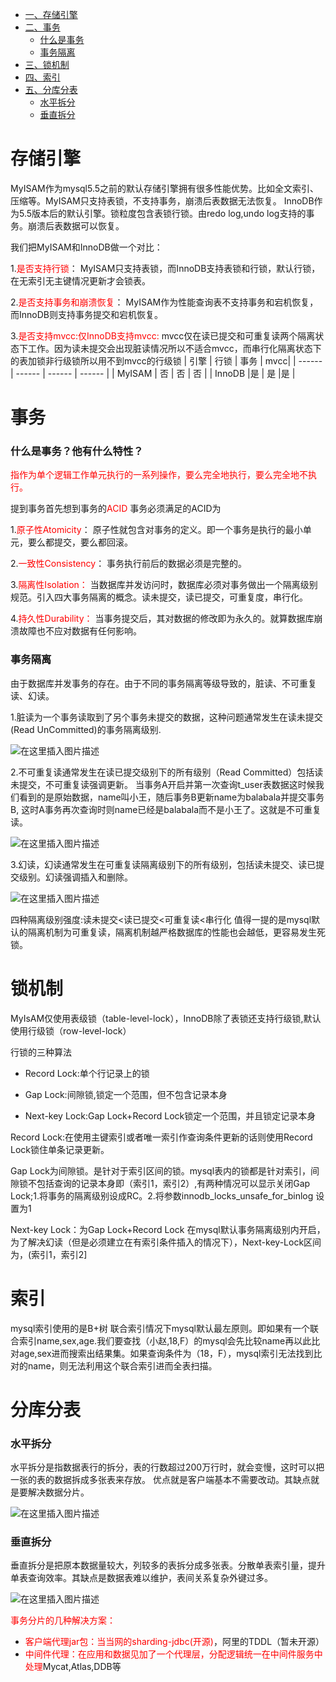 
<!-- GFM-TOC -->
* [一、存储引擎](#存储引擎)
* [二、事务](#事务)
    * [什么是事务](##什么是事务？他有什么特性？)
    * [事务隔离](##事务隔离)
* [三、锁机制](#锁机制)
* [四、索引](#索引)
* [五、分库分表](#分库分表)
    * [水平拆分](##水平拆分)
    * [垂直拆分](##垂直拆分)
<!-- GFM-TOC -->

# 存储引擎
MyISAM作为mysql5.5之前的默认存储引擎拥有很多性能优势。比如全文索引、压缩等。MyISAM只支持表锁，不支持事务，崩溃后表数据无法恢复。
InnoDB作为5.5版本后的默认引擎。锁粒度包含表锁行锁。由redo log,undo log支持的事务。崩溃后表数据可以恢复。

我们把MyISAM和InnoDB做一个对比：

1.<font color=red>是否支持行锁</font>：
MyISAM只支持表锁，而InnoDB支持表锁和行锁，默认行锁，在无索引无主键情况更新才会锁表。

2.<font color=red>是否支持事务和崩溃恢复</font>：
MyISAM作为性能查询表不支持事务和宕机恢复，而InnoDB则支持事务提交和宕机恢复。

3.<font color=red>是否支持mvcc:仅InnoDB支持mvcc:</font>
mvcc仅在读已提交和可重复读两个隔离状态下工作。因为读未提交会出现脏读情况所以不适合mvcc，而串行化隔离状态下的表加锁非行级锁所以用不到mvcc的行级锁
| 引擎 | 行锁 | 事务 | mvcc|
| ------ | ------ | ------ | ------ |
| MyISAM | 否 | 否 | 否 |
| InnoDB |是 | 是 |是 |

# 事务
### 什么是事务？他有什么特性？
<font color=red>指作为单个逻辑工作单元执行的一系列操作，要么完全地执行，要么完全地不执行。</font>

提到事务首先想到事务的<font color=red>ACID</font>
事务必须满足的ACID为

1.<font color=red>原子性Atomicity</font>：
原子性就包含对事务的定义。即一个事务是执行的最小单元，要么都提交，要么都回滚。

2.<font color=red>一致性Consistency</font>：
事务执行前后的数据必须是完整的。

3.<font color=red>隔离性Isolation：</font>
当数据库并发访问时，数据库必须对事务做出一个隔离级别规范。引入四大事务隔离的概念。读未提交，读已提交，可重复度，串行化。

4.<font color=red>持久性Durability：</font>
当事务提交后，其对数据的修改即为永久的。就算数据库崩溃故障也不应对数据有任何影响。

### 事务隔离
由于数据库并发事务的存在。由于不同的事务隔离等级导致的，脏读、不可重复读、幻读。

1.脏读为一个事务读取到了另个事务未提交的数据，这种问题通常发生在读未提交(Read UnCommitted)的事务隔离级别.

![在这里插入图片描述](/assects/database/20190619233909709.png)

2.不可重复读通常发生在读已提交级别下的所有级别（Read Committed）包括读未提交，不可重复读强调更新。
当事务A开启并第一次查询t_user表数据这时候我们看到的是原始数据，name叫小王，随后事务B更新name为balabala并提交事务B,
这时A事务再次查询时则name已经是balabala而不是小王了。这就是不可重复读。

![在这里插入图片描述](/assects/database/2019061923564097.png)

3.幻读，幻读通常发生在可重复读隔离级别下的所有级别，包括读未提交、读已提交级别。幻读强调插入和删除。

![在这里插入图片描述](/assects/database/20190620000708393.png)

四种隔离级别强度:读未提交<读已提交<可重复读<串行化
值得一提的是mysql默认的隔离机制为可重复读，隔离机制越严格数据库的性能也会越低，更容易发生死锁。

# 锁机制
MyIsAM仅使用表级锁（table-level-lock），InnoDB除了表锁还支持行级锁,默认使用行级锁（row-level-lock）

行锁的三种算法
- Record Lock:单个行记录上的锁

- Gap Lock:间隙锁,锁定一个范围，但不包含记录本身

- Next-key Lock:Gap Lock+Record Lock锁定一个范围，并且锁定记录本身

Record Lock:在使用主键索引或者唯一索引作查询条件更新的话则使用Record Lock锁住单条记录更新。

Gap Lock为间隙锁。是针对于索引区间的锁。mysql表内的锁都是针对索引，间隙锁不包括查询的记录本身即（索引1，索引2）,有两种情况可以显示关闭Gap Lock;1.将事务的隔离级别设成RC。2.将参数innodb_locks_unsafe_for_binlog 设置为1

Next-key Lock：为Gap Lock+Record Lock 在mysql默认事务隔离级别内开启，为了解决幻读（但是必须建立在有索引条件插入的情况下），Next-key-Lock区间为，(索引1，索引2]

# 索引
mysql索引使用的是B+树
联合索引情况下mysql默认最左原则。即如果有一个联合索引name,sex,age.我们要查找（小赵,18,F）的mysql会先比较name再以此比对age,sex进而搜索出结果集。如果查询条件为（18，F），mysql索引无法找到比对的name，则无法利用这个联合索引进而全表扫描。

# 分库分表
### 水平拆分 
水平拆分是指数据表行的拆分，表的行数超过200万行时，就会变慢，这时可以把一张的表的数据拆成多张表来存放。 优点就是客户端基本不需要改动。其缺点就是要解决数据分片。

![在这里插入图片描述](/assects/database/20190623202407988.png)

### 垂直拆分 
垂直拆分是把原本数据量较大，列较多的表拆分成多张表。分散单表索引量，提升单表查询效率。其缺点是数据表难以维护，表间关系复杂外键过多。

![在这里插入图片描述](/assects/database/20190623202511507.png)

<font color=red>事务分片的几种解决方案：</font>
- <font color=red>客户端代理jar包：当当网的sharding-jdbc(开源)</font>，阿里的TDDL（暂未开源）
-  <font color=red>中间件代理：在应用和数据见加了一个代理层，分配逻辑统一在中间件服务中处理</font>Mycat,Atlas,DDB等
